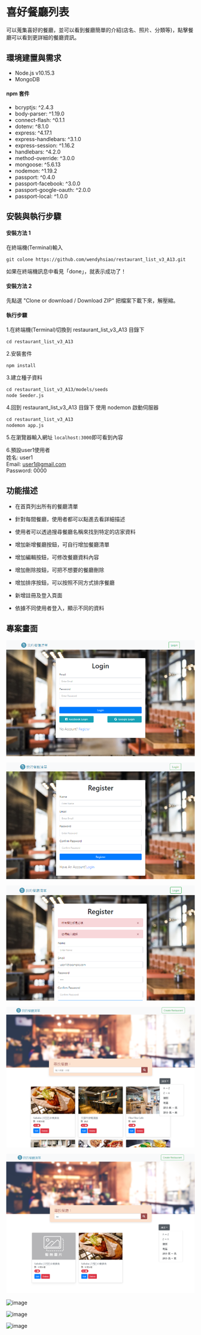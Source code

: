 # 喜好餐廳列表

可以蒐集喜好的餐廳，並可以看到餐廳簡單的介紹(店名、照片、分類等)，點擊餐廳可以看到更詳細的餐廳資訊。

## 環境建置與需求

- Node.js v10.15.3
- MongoDB

#### npm 套件

- bcryptjs: ^2.4.3
- body-parser: ^1.19.0
- connect-flash: ^0.1.1
- dotenv: ^8.1.0
- express: ^4.17.1
- express-handlebars: ^3.1.0
- express-session: ^1.16.2
- handlebars: ^4.2.0
- method-override: ^3.0.0
- mongoose: ^5.6.13
- nodemon: ^1.19.2
- passport: ^0.4.0
- passport-facebook: ^3.0.0
- passport-google-oauth: ^2.0.0
- passport-local: ^1.0.0


## 安裝與執行步驟

#### 安裝方法 1

在終端機(Terminal)輸入

```
git colone https://github.com/wendyhsiao/restaurant_list_v3_A13.git
```

如果在終端機訊息中看見「done」，就表示成功了！

#### 安裝方法 2

先點選 "Clone or download / Download ZIP" 把檔案下載下來，解壓縮。

#### 執行步驟

1.在終端機(Terminal)切換到 restaurant_list_v3_A13 目錄下

```
cd restaurant_list_v3_A13
```

2.安裝套件

```
npm install
```

3.建立種子資料

```
cd restaurant_list_v3_A13/models/seeds
node Seeder.js
```

4.回到 restaurant_list_v3_A13 目錄下
使用 nodemon 啟動伺服器

```
cd restaurant_list_v3_A13
nodemon app.js
```

5.在瀏覽器輸入網址 `localhost:3000`即可看到內容

6.預設user1使用者  
姓名: user1  
Email: user1@gmail.com  
Password: 0000

## 功能描述

- 在首頁列出所有的餐廳清單
- 針對每間餐廳，使用者都可以點進去看詳細描述
- 使用者可以透過搜尋餐廳名稱來找到特定的店家資料

- 增加新增餐廳按鈕，可自行增加餐廳清單
- 增加編輯按鈕，可修改餐廳資料內容
- 增加刪除按鈕，可把不想要的餐廳刪除

- 增加排序按鈕，可以按照不同方式排序餐廳

- 新增註冊及登入頁面
- 依據不同使用者登入，顯示不同的資料

## 專案畫面

![image](https://github.com/wendyhsiao/restaurant_list_v3_A13/blob/master/public/img/login.PNG)

![image](https://github.com/wendyhsiao/restaurant_list_v3_A13/blob/master/public/img/register.PNG)

![image](https://github.com/wendyhsiao/restaurant_list_v3_A13/blob/master/public/img/alert.PNG)

![image](https://github.com/wendyhsiao/restaurant_list_v2_A10/blob/master/public/img/index.PNG)

![image](https://github.com/wendyhsiao/restaurant_list_v2_A10/blob/master/public/img/search+sort.PNG)

![image](https://github.com/wendyhsiao/restaurant_list_v2_A10/blob/master/public/img/detail.PNG)

![image](https://github.com/wendyhsiao/restaurant_list_v2_A10/blob/master/public/img/edit.PNG)

![image](https://github.com/wendyhsiao/restaurant_list_v2_A10/blob/master/public/img/create.PNG)
